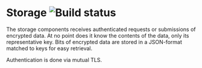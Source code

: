 # Storage ![Build status](https://travis-ci.com/ajpauwels/storage.svg?token=yLGqDzvQDsr99zpuEQbL&branch=master)

The storage components receives authenticated requests or submissions of encrypted data. At no point does it know the contents of the data, only its representative key. Bits of encrypted data are stored in a JSON-format matched to keys for easy retrieval.

Authentication is done via mutual TLS.
